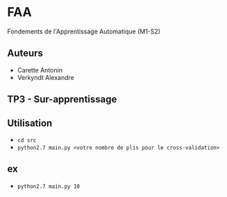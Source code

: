# FAA
Fondements de l'Apprentissage Automatique (M1-S2)

Auteurs
-------
*	Carette Antonin
*	Verkyndt Alexandre

TP3 - Sur-apprentissage
---------------------------

Utilisation
-----------
*	```cd src```
*	```python2.7 main.py <votre nombre de plis pour le cross-validation>```

ex
--

*	```python2.7 main.py 10```